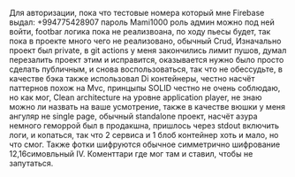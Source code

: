 Для авторизации, пока что тестовые номера который мне Firebase выдал: +994775428907 пароль Mami1000 роль админ можно под ней войти, footbar логика пока не реализвоана, по ходу пьесы будет, так пока в проекте много чего не реализовано, обычный Crud, 
Изначально проект был private, в git actions у меня закончились лимит пушов, думал перезалить проект этим и исправится, оказывается нужно было просто сделать публичным, и снова воспользоваться, так что не обессудьте, в качестве бэка также использовал Di контейнеры, честно насчёт паттернов похож на Mvc, принцыпы SOLID честно не очень соблюдаю, но как мог, Clean architecture на уровне application player, не знаю можно ли назвать на ваше усмотрение, также в качестве вюшки у меня ангуляр не single page, обычный standalone проект, насчёт азура немного геморрой был в продакшна, пришлось через stdout включить логи, и копаться, так что 2 сервиса и 1 блоб контейнер хоть и мало, но что смог. Также фотки шифруются обычное симметрично шифрование 12,16симовльный IV. Коменттари где мог там и ставил, чтобы не запутаться. 
